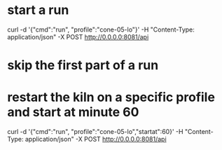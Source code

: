 # start a run

curl -d '{"cmd":"run", "profile":"cone-05-lo"}' -H "Content-Type: application/json" -X POST http://0.0.0.0:8081/api

# skip the first part of a run
# restart the kiln on a specific profile and start at minute 60

curl -d '{"cmd":"run", "profile":"cone-05-lo","startat":60}' -H "Content-Type: application/json" -X POST http://0.0.0.0:8081/api

